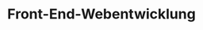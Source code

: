 ---
pathTitle: 'Front-End-Webentwicklung'
title: 'Front-End-Webentwicklung'
description: 'Bei der Front-End-Webentwicklung werden Daten mithilfe von HTML, CSS und JavaScript in eine grafische Oberfläche konvertiert, damit Benutzer diese Daten anzeigen und mit ihnen interagieren können.'
iconPath: './front-End-Webentwicklung.png'
---